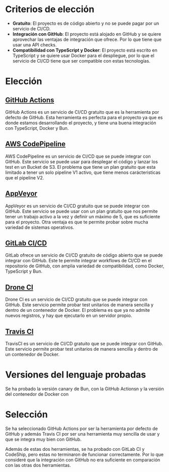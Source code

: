 
# Criterios de elección

- **Gratuito**: El proyecto es de código abierto y no se puede pagar por un servicio de CI/CD.
- **Integración con GitHub**: El proyecto está alojado en GitHub y se quiere aprovechar las 
    ventajas de integración que ofrece. Por lo que tiene que usar una API checks.
- **Compatibilidad con TypeScript y Docker**: El proyecto está escrito en TypeScript y se 
    quiere usar Docker para el despliegue, por lo que el servicio de CI/CD tiene que
    ser compatible con estas tecnologías.

# Elección

## [GitHub Actions](https://docs.github.com/en/actions)

GitHub Actions es un servicio de CI/CD gratuito que es la herramienta por defecto de GitHub.
Esta herramienta es perfecta para el proyecto ya que es donde estamos desarrollando el proyecto,
y tiene una buena integración con TypeScript, Docker y Bun.

## [AWS CodePipeline](https://aws.amazon.com/codepipeline/)

AWS CodePipeline es un servicio de CI/CD que se puede integrar con GitHub. Este servicio
se puede usar para desplegar el código y lanzar los test en un Bucket de S3. El problema
que tiene un plan gratuito que esta limitado a tener un solo pipeline V1 activo, que tiene
menos carácteristicas que el pipeline V2.

## [AppVeyor](https://www.appveyor.com/)

AppVeyor es un servicio de CI/CD gratuito que se puede integrar con GitHub. Este servicio
se puede usar con un plan gratuito que nos permite tener un trabajo activo a la vez
y definir un máximo de 5, que es suficiente para el proyecto. Otra ventaja es que te permite
probar sobre mucha variedad de sistemas operativos.

## [GitLab CI/CD](https://docs.gitlab.com/ee/topics/build_your_application.html)

GitLab ofrece un servicio de CI/CD gratuito de código abierto que se puede integrar con GitHub.
Este te permite integrar workflows de CI/CD en el repositorio de GitHub, con amplia variedad
de compatibilidad, como Docker, TypeScript y Bun.

## [Drone CI](https://www.drone.io/)

Drone CI es un servicio de CI/CD gratuito que se puede integrar con GitHub. Este servicio
permite probar test unitarios de manera sencilla y dentro de un contenedor de Docker. El
problema es que ya no admite nuevos registros, y hay que ejecutarlo en un servidor propio.

## [Travis CI](https://www.travis-ci.com/)

TravisCI es un servicio de CI/CD gratuito que se puede integrar con GitHub. Este servicio
permite probar test unitarios de manera sencilla y dentro de un contenedor de Docker.

# Versiones del lenguaje probadas

Se ha probado la versión canary de Bun, con la GitHub Actionsn y la versión del contenedor
de Docker con

# Selección

Se ha seleccionado GitHub Actions por ser la herramienta por defecto de GitHub y además
Travis CI por ser una herramienta muy sencilla de usar y que se integra muy bien con
GitHub.

Además de estas dos herramientas, se ha probado con GitLab CI y CodeShip, pero estas no terminaron
de funcionar correctamente. Por lo que consideré que la integración con GitHub no era suficiente
en comparación con las otras dos herramientas.

